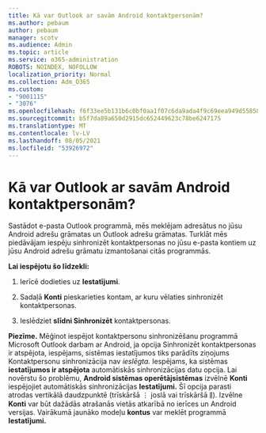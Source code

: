 ```yaml
---
title: Kā var Outlook ar savām Android kontaktpersonām?
ms.author: pebaum
author: pebaum
manager: scotv
ms.audience: Admin
ms.topic: article
ms.service: o365-administration
ROBOTS: NOINDEX, NOFOLLOW
localization_priority: Normal
ms.collection: Adm_O365
ms.custom:
- "9001115"
- "3076"
ms.openlocfilehash: f6f33ee5b131b6c0bf0aa1f07c6da9ada4f9c69eea949d55858f549b43ebd29a
ms.sourcegitcommit: b5f7da89a650d2915dc652449623c78be6247175
ms.translationtype: MT
ms.contentlocale: lv-LV
ms.lasthandoff: 08/05/2021
ms.locfileid: "53926972"
---
```

# <a name="how-does-outlook-sync-with-my-android-contacts"></a>Kā var Outlook ar savām Android kontaktpersonām?

Sastādot e-pasta Outlook programmā, mēs meklējam adresātus no jūsu Android adrešu grāmatas un Outlook adrešu grāmatas. Turklāt mēs piedāvājam iespēju sinhronizēt kontaktpersonas no jūsu e-pasta kontiem uz jūsu Android adrešu grāmatu izmantošanai citās programmās. 
 
**Lai iespējotu šo līdzekli:**
 
1. Ierīcē dodieties uz **Iestatījumi**.

2. Sadaļā **Konti** pieskarieties kontam, ar kuru vēlaties sinhronizēt kontaktpersonas.

3. Ieslēdziet **slīdni Sinhronizēt** kontaktpersonas.
 
**Piezīme.** Mēģinot iespējot kontaktpersonu sinhronizēšanu programmā Microsoft Outlook darbam ar  Android, ja opcija Sinhronizēt kontaktpersonas ir atspējota, iespējams, sistēmas iestatījumos tiks parādīts ziņojums Kontaktpersonu sinhronizācija nav *ieslēgta.* Iespējams, ka sistēmas **iestatījumos ir atspējota** automātiskās sinhronizācijas datu opcija. Lai novērstu šo problēmu, **Android sistēmas operētājsistēmas** izvēlnē **Konti** iespējojiet automātiskās sinhronizācijas **Iestatījumi.** Šī opcija parasti atrodas vertikālā daudzpunktē (trīskāršā ⋮ joslā vai trīskāršā ⫼). Izvēlne  **Konti** var būt dažādās atrašanās vietās atkarībā no ierīces un Android versijas. Vairākumā jaunāko modeļu **kontus** var meklēt programmā **Iestatījumi.**